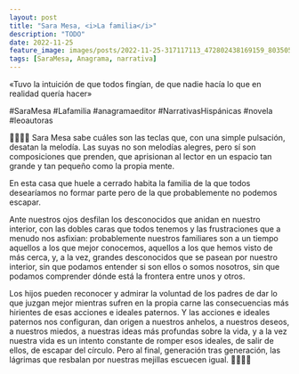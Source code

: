 ```yaml
---
layout: post
title: "Sara Mesa, <i>La familia</i>"
description: "TODO"
date: 2022-11-25
feature_image: images/posts/2022-11-25-317117113_472802438169159_8035053445869837669_n_17984680009725177.webp
tags: [SaraMesa, Anagrama, narrativa]
---
```


«Tuvo la intuición de que todos fingían, de que nadie hacía lo que en realidad quería hacer»
<!--more-->

#SaraMesa #Lafamilia #anagramaeditor #NarrativasHispánicas #novela #leoautoras

👨‍👩‍👧‍👦 Sara Mesa sabe cuáles son las teclas que, con una simple pulsación, desatan la melodía. Las suyas no son melodías alegres, pero sí son composiciones que prenden, que aprisionan al lector en un espacio tan grande y tan pequeño como la propia mente. 

En esta casa que huele a cerrado habita la familia de la que todos desearíamos no formar parte pero de la que probablemente no podemos escapar. 

Ante nuestros ojos desfilan los desconocidos que anidan en nuestro interior, con las dobles caras que todos tenemos y las frustraciones que a menudo nos asfixian: probablemente nuestros familiares son a un tiempo aquellos a los que mejor conocemos, aquellos a los que hemos visto de más cerca, y, a la vez, grandes desconocidos que se pasean por nuestro interior, sin que podamos entender si son ellos o somos nosotros, sin que podamos comprender dónde está la frontera entre unos y otros. 

Los hijos pueden reconocer y admirar la voluntad de los padres de dar lo que juzgan mejor mientras sufren en la propia carne las consecuencias más hirientes de esas acciones e ideales paternos. Y las acciones e ideales paternos nos configuran, dan origen a nuestros anhelos, a nuestros deseos, a nuestros miedos, a nuestras ideas más profundas sobre la vida, y a la vez nuestra vida es un intento constante de romper esos ideales, de salir de ellos, de escapar del círculo. Pero al final, generación tras generación, las lágrimas que resbalan por nuestras mejillas escuecen igual. 👨‍👩‍👧‍👦
